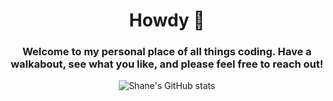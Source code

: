 <h1 align="center"> Howdy 👋 </h1>

<h3 align="center"> Welcome to my personal place of all things coding. Have a walkabout, see what you like, and please feel free to reach out! </h3>
<div align="center">
<img align="center" src="https://github-readme-stats.vercel.app/api?username=ShaneUP1&theme=prussian&show_icons=true" alt="Shane's GitHub stats" />
</div>
